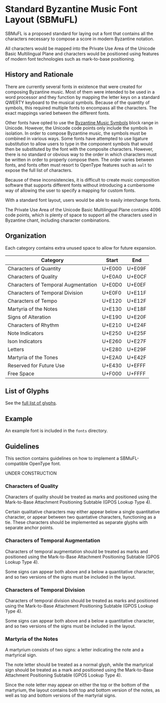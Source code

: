# Standard Byzantine Music Font Layout (SBMuFL)

SBMuFL is a proposed standard for laying out a font that contains all the characters necessary to compose a score in modern Byzantine notation.

All characters would be mapped into the Private Use Area of the Unicode Basic Multilingual Plane and characters would be positioned using features of modern font technologies such as mark-to-base positioning.

## History and Rationale

There are currently several fonts in existence that were created for composing Byzantine music. Most of them were intended to be used in a word processor and they function by mapping the letter keys on a standard QWERTY keyboard to the musical symbols. Because of the quantity of symbols, this required multiple fonts to encompass all the characters. The exact mappings varied between the different fonts.

Other fonts have opted to use the [Byzantine Music Symbols](https://www.unicode.org/charts/PDF/U1D000.pdf) block range in Unicode. However, the Unicode code points only include the symbols in isolation. In order to compose Byzantine music, the symbols must be combined in various ways. Some fonts have attempted to use ligature substitution to allow users to type in the component symbols that would then be substituted by the font with the composite characters. However, there is no standard or obvious way to the order in which characters must be written in order to properly compose them. The order varies between fonts, and fonts often must resort to OpenType features such as `aalt` to expose the full list of characters.

Because of these inconsistencies, it is difficult to create music composition software that supports different fonts without introducing a cumbersome way of allowing the user to specify a mapping for custom fonts.

With a standard font layout, users would be able to easily interchange fonts.

The Private Use Area of the Unicode Basic Multilingual Plane contains 4096 code points, which is plenty of space to support all the characters used in Byzantine chant, including character combinations.

## Organization

Each category contains extra unused space to allow for future expansion.

| Category                            | Start  | End    |
| ----------------------------------- | ------ | ------ |
| Characters of Quantity              | U+E000 | U+E09F |
| Characters of Quality               | U+E0A0 | U+E0CF |
| Characters of Temporal Augmentation | U+E0D0 | U+E0EF |
| Characters of Temporal Division     | U+E0F0 | U+E11F |
| Characters of Tempo                 | U+E120 | U+E12F |
| Martyria of the Notes               | U+E130 | U+E18F |
| Signs of Alteration                 | U+E190 | U+E20F |
| Characters of Rhythm                | U+E210 | U+E24F |
| Note Indicators                     | U+E250 | U+E25F |
| Ison Indicators                     | U+E260 | U+E27F |
| Letters                             | U+E280 | U+E29F |
| Martyria of the Tones               | U+E2A0 | U+E42F |
| Reserved for Future Use             | U+E430 | U+EFFF |
| Free Space                          | U+F000 | U+FFFF |

## List of Glyphs

See the [full list of glyphs](glyph-table.md).

## Example

An example font is included in the `fonts` directory.

## Guidelines

This section contains guidelines on how to implement a SBMuFL-compatible OpenType font.

UNDER CONSTRUCTION

### Characters of Quality

Characters of quality should be treated as marks and positioned using the Mark-to-Base Attachment Positioning Subtable (GPOS Lookup Type 4).

Certain qualitative characters may either appear below a single quantitative character, or appear between two quantative characters, functioning as a tie. These characters should be implemented as separate glyphs with separate anchor points.

### Characters of Temporal Augmentation

Characters of temporal augmentation should be treated as marks and positioned using the Mark-to-Base Attachment Positioning Subtable (GPOS Lookup Type 4).

Some signs can appear both above and a below a quantitative character, and so two versions of the signs must be included in the layout.

### Characters of Temporal Division

Characters of temporal division should be treated as marks and positioned using the Mark-to-Base Attachment Positioning Subtable (GPOS Lookup Type 4).

Some signs can appear both above and a below a quantitative character, and so two versions of the signs must be included in the layout.

### Martyria of the Notes

A martyrium consists of two signs: a letter indicating the note and a martyrical sign.

The note letter should be treated as a normal glyph, while the martyrical sign should be treated as a mark and positioned using the Mark-to-Base Attachment Positioning Subtable (GPOS Lookup Type 4).

Since the note letter may appear on either the top or the bottom of the martyrium, the layout contains both top and bottom version of the notes, as well as top and bottom versions of the martyrial signs.
